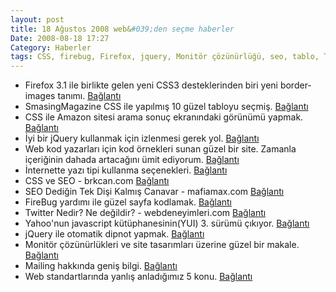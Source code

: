 ```yaml
---
layout: post
title: 18 Ağustos 2008 web&#039;den seçme haberler
Date: 2008-08-18 17:27
Category: Haberler
tags: CSS, firebug, Firefox, jquery, Monitör çözünürlüğü, seo, tablo, Twitter, Web Standartları, yui
---
```


-   Firefox 3.1 ile birlikte gelen yeni CSS3 desteklerinden biri yeni
    border-images tanımı. [Bağlantı][]
-   SmasingMagazine CSS ile yapılmış 10 güzel tabloyu seçmiş.
    [Bağlantı][1]
-   CSS ile Amazon sitesi arama sonuç ekranındaki görünümü yapmak.
    [Bağlantı][2]
-   İyi bir jQuery kullanmak için izlenmesi gerek yol. [Bağlantı][3]
-   Web kod yazarları için kod örnekleri sunan güzel bir site. Zamanla
    içeriğinin dahada artacağını ümit ediyorum. [Bağlantı][4]
-   İnternette yazı tipi kullanma seçenekleri. [Bağlantı][5]
-   CSS ve SEO - brkcan.com [Bağlantı][6]
-   SEO Dediğin Tek Dişi Kalmış Canavar - mafiamax.com [Bağlantı][7]
-   FireBug yardımı ile güzel sayfa kodlamak. [Bağlantı][8]
-   Twitter Nedir? Ne değildir? - webdeneyimleri.com [Bağlantı][9]
-   Yahoo'nun javascript kütüphanesinin(YUI) 3. sürümü çıkıyor.
    [Bağlantı][10]
-   jQuery ile otomatik dipnot yapmak. [Bağlantı][11]
-   Monitör çözünürlükleri ve site tasarımları üzerine güzel bir makale.
    [Bağlantı][12]
-   Mailing hakkında geniş bilgi. [Bağlantı][13]
-   Web standartlarında yanlış anladığımız 5 konu. [Bağlantı][14]


  [Bağlantı]: http://ejohn.org/blog/border-image-in-firefox/
    "border-images"
  [1]: http://www.smashingmagazine.com/2008/08/13/top-10-css-table-designs/
    "css ve tablo"
  [2]: http://www.search-this.com/2008/08/13/my-css-is-cat-categories-with-css/
    "css katagoriler"
  [3]: http://effectize.com/jquery-developer-guide "jQuery"
  [4]: http://devsnippets.com/ "kod örnekleri"
  [5]: http://www.divitodesign.com/2008/08/fonts-on-the-internet-what-are-our-options/
    "yazı tipi"
  [6]: http://www.brkcan.com/blog-css-ve-seo-arama-motoru-optimizasyonu
    "css ve seo"
  [7]: http://www.mafiamax.com/2008/08/seo-dedigin-tek-disi-kalmis-canavar.html
    "seo"
  [8]: http://www.webmonkey.com/tutorial/Build_Better_Pages_With_Firebug
    "FireBug"
  [9]: http://www.webdeneyimleri.com/twitter/ "Twitter"
  [10]: http://yuiblog.com/blog/2008/08/13/yui3pr1/ "yui 3"
  [11]: http://www.cssnewbie.com/generating-automatic-website-footnotes-with-jquery/
    "dipnot oluştur"
  [12]: http://www.redswish.co.uk/designing-for-modern-monitors/
    "çözünürlük seçimi"
  [13]: http://tutorialblog.org/resources-for-creating-testing-and-sending-html-emails/
    "mailing"
  [14]: http://www.netfeast.com/2008/08/14/5-most-common-web-standards-misconceptions/
    "web standartları"
